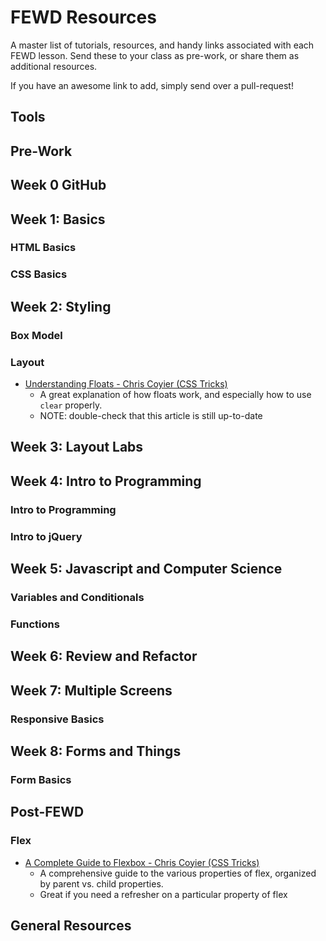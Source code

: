 # FEWD Resources
A master list of tutorials, resources, and handy links associated with each FEWD lesson. Send these to your class as pre-work, or share them as additional resources.

If you have an awesome link to add, simply send over a pull-request!

## Tools

## Pre-Work

## Week 0 GitHub

## Week 1: Basics
### HTML Basics

### CSS Basics

## Week 2: Styling
### Box Model

### Layout
- [Understanding Floats - Chris Coyier (CSS Tricks)](https://css-tricks.com/all-about-floats/)
  - A great explanation of how floats work, and especially how to use `clear` properly.  
  - NOTE: double-check that this article is still up-to-date

## Week 3: Layout Labs

## Week 4: Intro to Programming
### Intro to Programming

### Intro to jQuery

## Week 5: Javascript and Computer Science
### Variables and Conditionals

### Functions

## Week 6: Review and Refactor

## Week 7: Multiple Screens
### Responsive Basics

## Week 8: Forms and Things
### Form Basics

## Post-FEWD
### Flex
- [A Complete Guide to Flexbox - Chris Coyier (CSS Tricks)](https://css-tricks.com/snippets/css/a-guide-to-flexbox/)
  - A comprehensive guide to the various properties of flex, organized by parent vs. child properties.
  - Great if you need a refresher on a particular property of flex

## General Resources
